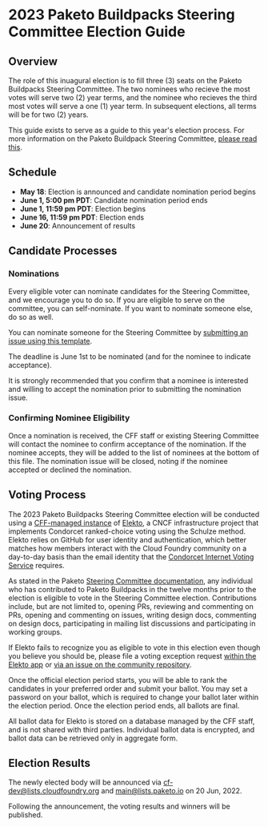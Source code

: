 # 2023 Paketo Buildpacks Steering Committee Election Guide


## Overview

The role of this inuagural election is to fill three (3) seats on the Paketo Buildpacks Steering Committee. The two nominees who recieve the most votes will serve two (2) year terms, and the nominee who recieves the third most votes will serve a one (1) year term. In subsequent elections, all terms will be for two (2) years.

This guide exists to serve as a guide to this year's election process. For more information on the Paketo Buildpack Steering Committee, [please read this](https://github.com/paketo-buildpacks/community/blob/main/STEERING.md).


## Schedule

- **May 18**: Election is announced and candidate nomination period begins
- **June 1, 5:00 pm PDT**: Candidate nomination period ends
- **June 1, 11:59 pm PDT**: Election begins
- **June 16, 11:59 pm PDT**: Election ends
- **June 20**: Announcement of results


## Candidate Processes


### Nominations


Every eligible voter can nominate candidates for the Steering Committee, and we encourage you to do so. If you are 
eligible to serve on the committee, you can self-nominate. If you want to nominate someone else, do so as 
well. 


You can nominate someone for the Steering Committee by [submitting an issue using this template](https://github.com/cloudfoundry/community/issues/new?assignees=&labels=election&template=paketo-buildpacks-sc-candidate-nomination.md&title=Paketo+Buildpacks+Steering+Committee+Candidate+Nomination+for+%5BPerson+Name%5D). 


The deadline is June 1st to be nominated (and for the nominee to indicate acceptance).


It is strongly recommended that you confirm that a nominee is interested and willing
to accept the nomination prior to submitting the nomination issue.


### Confirming Nominee Eligibility


Once a nomination is received, the CFF staff or existing Steering Committee will contact the nominee to confirm acceptance
of the nomination. If the nominee accepts, they will be added to the list of nominees at the bottom
of this file. The nomination issue will be closed, noting if the nominee accepted or declined the 
nomination.


## Voting Process


The 2023 Paketo Buildpacks Steering Committee election will be conducted using a [CFF-managed instance](https://elections.cloudfoundry.org) of [Elekto](https://elekto.dev), a CNCF infrastructure project
that implements Condorcet ranked-choice voting using the Schulze method. Elekto relies on GitHub
for user identity and authentication, which better matches how members interact with the Cloud
Foundry community on a day-to-day basis than the email identity that the [Condorcet Internet Voting
Service](https://civs1.civs.us/) requires.

As stated in the Paketo [Steering Committee documentation](https://github.com/paketo-buildpacks/community/blob/main/STEERING.md), any individual who has contributed to Paketo Buildpacks in the twelve months prior to the election is eligible to vote in the Steering Committee election. Contributions include, but are not limited to, opening PRs, reviewing and commenting on PRs, opening and commenting on issues, writing design docs, commenting on design docs, participating in mailing list discussions and participating in working groups.

If Elekto fails to recognize you as eligible to vote in this election even though you believe you
should be, please file a voting exception request [within the Elekto app](https://elections.cloudfoundry.org/app/elections/2023---Paketo-SC/exception) or [via an issue on the
community repository](https://github.com/cloudfoundry/community/issues/new?assignees=&labels=election&template=request-to-be-elector-for-paketo-buildpacks-sc-election.md&title=Request+to+be+an+elector+for+Paketo+Steering+Committee+election).

Once the official election period starts, you will be able to rank the candidates in your preferred
order and submit your ballot. You may set a password on your ballot, which is required to change
your ballot later within the election period. Once the election period ends, all ballots are final.

All ballot data for Elekto is stored on a database managed by the CFF staff, and is not shared with
third parties. Individual ballot data is encrypted, and ballot data can be retrieved only in
aggregate form.


## Election Results


The newly elected body will be announced via cf-dev@lists.cloudfoundry.org and main@lists.paketo.io on 20 Jun, 2022.


Following the announcement, the voting results and winners will be published.
